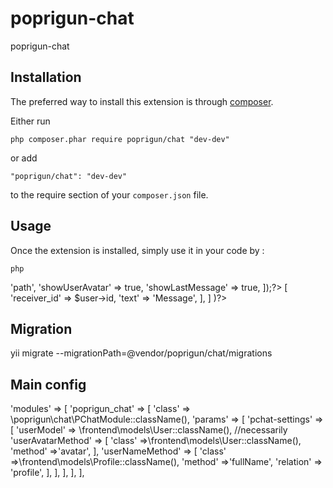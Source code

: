 poprigun-chat
=============
poprigun-chat

Installation
------------

The preferred way to install this extension is through [composer](http://getcomposer.org/download/).

Either run

```
php composer.phar require poprigun/chat "dev-dev"
```

or add

```
"poprigun/chat": "dev-dev"
```

to the require section of your `composer.json` file.


Usage
-----

Once the extension is installed, simply use it in your code by  :

```php```

<?= \poprigun\chat\widgets\StaticChat::widget([
    'template'  =>  'path',
    'showUserAvatar'    =>  true,
    'showLastMessage'   =>  true,
]);?>

<?= \poprigun\chat\widgets\ChatButton::widget([
        'options' =>    [
            'receiver_id' => $user->id,
            'text'  =>  'Message',
        ],
    ]
)?>

Migration
---------
yii migrate --migrationPath=@vendor/poprigun/chat/migrations

Main config
------------
  'modules' => [
     'poprigun_chat' => [
         'class' => \poprigun\chat\PChatModule::className(),
         'params' => [
             'pchat-settings' => [
                 'userModel' => \frontend\models\User::className(), //necessarily
                 'userAvatarMethod' => [
                     'class' =>\frontend\models\User::className(),
                     'method' =>'avatar',
                 ],
                 'userNameMethod' => [
                     'class' =>\frontend\models\Profile::className(),
                     'method' =>'fullName',
                     'relation' => 'profile',
                 ],
             ],
         ],
     ],
 ],
